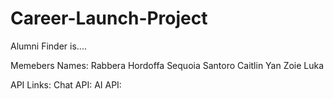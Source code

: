# Career-Launch-Project
Alumni Finder is....

Memebers Names: 
    Rabbera Hordoffa
    Sequoia Santoro
    Caitlin Yan
    Zoie Luka

API Links: 
    Chat API:
    AI API:

